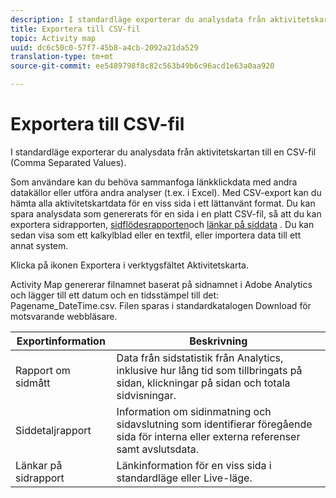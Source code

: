 ```yaml
---
description: I standardläge exporterar du analysdata från aktivitetskartan till en CSV-fil (Comma Separated Values).
title: Exportera till CSV-fil
topic: Activity map
uuid: dc6c50c0-57f7-45b8-a4cb-2092a21da529
translation-type: tm+mt
source-git-commit: ee5489798f8c82c563b49b6c96acd1e63a0aa920

---
```



# Exportera till CSV-fil

I standardläge exporterar du analysdata från aktivitetskartan till en CSV-fil (Comma Separated Values).

Som användare kan du behöva sammanfoga länkklickdata med andra datakällor eller utföra andra analyser (t.ex. i Excel). Med CSV-export kan du hämta alla aktivitetskartdata för en viss sida i ett lättanvänt format. Du kan spara analysdata som genererats för en sida i en platt CSV-fil, så att du kan exportera sidrapporten, [sidflödesrapporten](/help/analyze/activity-map/activitymap-page-flow.md)och [länkar på siddata](/help/analyze/activity-map/activitymap-links-report.md) . Du kan sedan visa som ett kalkylblad eller en textfil, eller importera data till ett annat system.

Klicka på ikonen Exportera i verktygsfältet Aktivitetskarta.

Activity Map genererar filnamnet baserat på sidnamnet i Adobe Analytics och lägger till ett datum och en tidsstämpel till det: Pagename_DateTime.csv. Filen sparas i standardkatalogen Download för motsvarande webbläsare.

| Exportinformation | Beskrivning |
|---|---|
| Rapport om sidmått | Data från sidstatistik från Analytics, inklusive hur lång tid som tillbringats på sidan, klickningar på sidan och totala sidvisningar. |
| Siddetaljrapport | Information om sidinmatning och sidavslutning som identifierar föregående sida för interna eller externa referenser samt avslutsdata. |
| Länkar på sidrapport | Länkinformation för en viss sida i standardläge eller Live-läge. |
